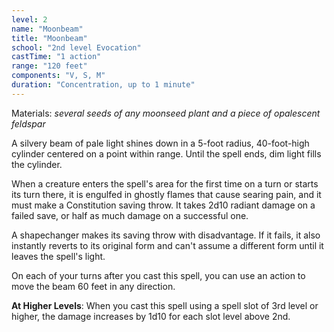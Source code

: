 ```yaml
---
level: 2
name: "Moonbeam"
title: "Moonbeam"
school: "2nd level Evocation"
castTime: "1 action"
range: "120 feet"
components: "V, S, M"
duration: "Concentration, up to 1 minute"
---
```


Materials: *several seeds of any moonseed plant and a piece of opalescent feldspar*

A silvery beam of pale light shines down in a 5-foot radius, 40-foot-high cylinder centered on a point within range. Until the spell ends, dim light fills the cylinder.

When a creature enters the spell's area for the first time on a turn or starts its turn there, it is engulfed in ghostly flames that cause searing pain, and it must make a Constitution saving throw. It takes 2d10 radiant damage on a failed save, or half as much damage on a successful one.

A shapechanger makes its saving throw with disadvantage. If it fails, it also instantly reverts to its original form and can't assume a different form until it leaves the spell's light.

On each of your turns after you cast this spell, you can use an action to move the beam 60 feet in any direction.

**At Higher Levels**: When you cast this spell using a spell slot of 3rd level or higher, the damage increases by 1d10 for each slot level above 2nd.
